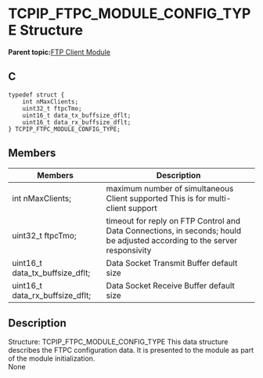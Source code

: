 # TCPIP\_FTPC\_MODULE\_CONFIG\_TYPE Structure

**Parent topic:**[FTP Client Module](GUID-CE11EBFA-49BD-4D91-86C5-FFD24810B03C.md)

## C

```
typedef struct { 
    int nMaxClients; 
    uint32_t ftpcTmo;
    uint16_t data_tx_buffsize_dflt; 
    uint16_t data_rx_buffsize_dflt; 
} TCPIP_FTPC_MODULE_CONFIG_TYPE; 
```

## Members

|Members|Description|
|-------|-----------|
|int nMaxClients;|maximum number of simultaneous Client supported This is for multi-client support|
|uint32\_t ftpcTmo;|timeout for reply on FTP Control and Data Connections, in seconds; hould be adjusted according to the server responsivity|
|uint16\_t data\_tx\_buffsize\_dflt;|Data Socket Transmit Buffer default size|
|uint16\_t data\_rx\_buffsize\_dflt;|Data Socket Receive Buffer default size|

## Description

Structure: TCPIP\_FTPC\_MODULE\_CONFIG\_TYPE This data structure describes the FTPC configuration data. It is presented to the module as part of the module initialization.<br />None


